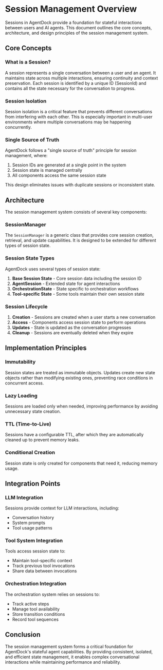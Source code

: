 # Session Management Overview

Sessions in AgentDock provide a foundation for stateful interactions between users and AI agents. This document outlines the core concepts, architecture, and design principles of the session management system.

## Core Concepts

### What is a Session?

A session represents a single conversation between a user and an agent. It maintains state across multiple interactions, ensuring continuity and context preservation. Each session is identified by a unique ID (SessionId) and contains all the state necessary for the conversation to progress.

### Session Isolation

Session isolation is a critical feature that prevents different conversations from interfering with each other. This is especially important in multi-user environments where multiple conversations may be happening concurrently.

### Single Source of Truth

AgentDock follows a "single source of truth" principle for session management, where:

1. Session IDs are generated at a single point in the system
2. Session state is managed centrally
3. All components access the same session state

This design eliminates issues with duplicate sessions or inconsistent state.

## Architecture

The session management system consists of several key components:

### SessionManager

The `SessionManager` is a generic class that provides core session creation, retrieval, and update capabilities. It is designed to be extended for different types of session state.

### Session State Types

AgentDock uses several types of session state:

1. **Base Session State** - Core session data including the session ID
2. **AgentSession** - Extended state for agent interactions
3. **OrchestrationState** - State specific to orchestration workflows
4. **Tool-specific State** - Some tools maintain their own session state

### Session Lifecycle

1. **Creation** - Sessions are created when a user starts a new conversation
2. **Access** - Components access session state to perform operations
3. **Updates** - State is updated as the conversation progresses
4. **Cleanup** - Sessions are eventually deleted when they expire

## Implementation Principles

### Immutability

Session states are treated as immutable objects. Updates create new state objects rather than modifying existing ones, preventing race conditions in concurrent access.

### Lazy Loading

Sessions are loaded only when needed, improving performance by avoiding unnecessary state creation.

### TTL (Time-to-Live)

Sessions have a configurable TTL, after which they are automatically cleaned up to prevent memory leaks.

### Conditional Creation

Session state is only created for components that need it, reducing memory usage.

## Integration Points

### LLM Integration

Sessions provide context for LLM interactions, including:

- Conversation history
- System prompts
- Tool usage patterns

### Tool System Integration

Tools access session state to:

- Maintain tool-specific context
- Track previous tool invocations
- Share data between invocations

### Orchestration Integration

The orchestration system relies on sessions to:

- Track active steps
- Manage tool availability
- Store transition conditions
- Record tool sequences

## Conclusion

The session management system forms a critical foundation for AgentDock's stateful agent capabilities. By providing consistent, isolated, and efficient state management, it enables complex conversational interactions while maintaining performance and reliability.
